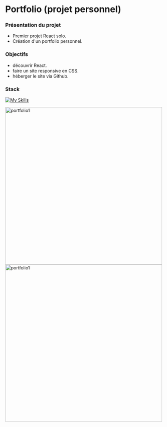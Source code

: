 # Portfolio (projet personnel)



### Présentation du projet

- Premier projet React solo.
- Création d'un portfolio personnel.

### Objectifs

- découvrir React.
- faire un site responsive en CSS.
- héberger le site via Github.

### Stack

[![My Skills](https://skillicons.dev/icons?i=react,css,github,git,vscode)](https://skillicons.dev)

<img src="https://github.com/PierreMerlaud/Portfolio/assets/114992735/83a05297-6615-4ca3-aada-0ff58a561449" alt="portfolio1" width="500" style="margin: auto;">
<img src="https://github.com/PierreMerlaud/Portfolio/assets/114992735/81253428-b779-4934-ab88-bce6f8a925d1" alt="portfolio1" width="500" style="margin: auto;">
